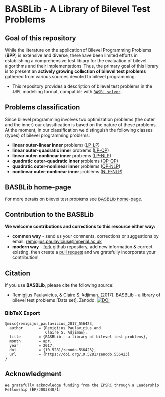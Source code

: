 # BASBLib - A Library of Bilevel Test Problems

## Goal of this repository
 
While the literature on the application of Bilevel Programming Problems (**BPP**) is extensive and diverse, there have been limited efforts in establishing a comprehensive test library for the evaluation of bilevel algorithms and their implementations. Thus, the primary goal of this library is to present an __actively growing collection of bilevel test problems__ gathered from various sources devoted to bilevel programming.

* This repository provides a description of bilevel test problems in the `AMPL` modelling format, compatible with [`BASBL solver`](http://basblsolver.github.io/home/ "Bilevel Solver").

## Problems classification

Since bilevel programming involves two optimization problems (the outer and the inner) our classification is based on the nature of these problems. At the moment, in our classification we distinguish the following classes (types) of bilevel programming problems:
 - **linear outer-linear inner** problems ([LP-LP](https://github.com/basblsolver/BASBLib/tree/master/LP-LP))
 - **linear outer-quadratic inner** problems ([LP-QP](https://github.com/basblsolver/BASBLib/tree/master/LP-QP))
 - **linear outer-nonlinear inner** problems ([LP-NLP](https://github.com/basblsolver/BASBLib/tree/master/LP-NLP))
 - **quadratic outer-quadratic inner** problems ([QP-QP](https://github.com/basblsolver/BASBLib/tree/master/QP-QP))
 - **quadratic outer-nonlinear inner** problems ([QP-NLP](https://github.com/basblsolver/BASBLib/tree/master/QP-NLP))
 - **nonlinear outer-nonlinear inner** problems ([NLP-NLP](https://github.com/basblsolver/BASBLib/tree/master/NLP-NLP))


## BASBLib home-page

For more details on bilevel test problems see [BASBLib home-page](http://basblsolver.github.io/BASBLib/).

## Contribution to the BASBLib

**We welcome contributions and corrections to this resource either way:**

 - **common way**    - send us your comments, corrections or suggestions by email: remigijus.paulavicius@imperial.ac.uk
 - **modern way** - [fork](https://help.github.com/articles/fork-a-repo/) github repository, add new information & correct existing, then create a [pull request](https://help.github.com/articles/creating-a-pull-request-from-a-fork/) and we gratefully incorporate your contribution!
 
## Citation

If you use **BASBLib**, please cite the following source: 

* Remigijus Paulavicius, & Claire S. Adjiman. (2017). BASBLib - a library of bilevel test problems [Data set]. Zenodo. 
[![DOI](https://zenodo.org/badge/DOI/10.5281/zenodo.556423.svg)](https://doi.org/10.5281/zenodo.556423)

### BibTeX Export

```
@misc{remigijus_paulavicius_2017_556423,
  author       = {Remigijus Paulavicius and
                  Claire S. Adjiman},
  title        = {BASBLib - a library of bilevel test problems},
  month        = apr,
  year         = 2017,
  doi          = {10.5281/zenodo.556423},
  url          = {https://doi.org/10.5281/zenodo.556423}
}
```

## Acknowledgment

```
We gratefully acknowledge funding from the EPSRC through a Leadership Fellowship [EP/J003840/1]
```



